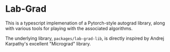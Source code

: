 # Lab-Grad
This is a typescript implemenation of a Pytorch-style autograd library, along with various tools for playing with the associated algorithms.

The underlying library, `packages/lab-grad-lib`, is directly inspired by Andrej Karpathy's excellent "Micrograd" library.